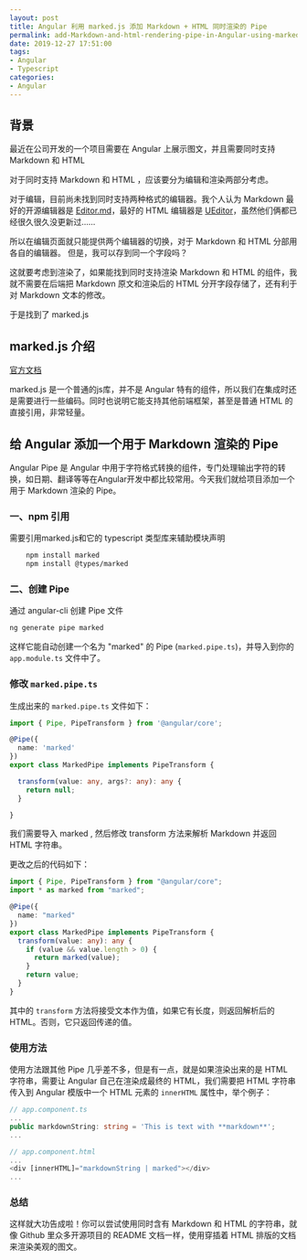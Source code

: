 ```yaml
---
layout: post
title: Angular 利用 marked.js 添加 Markdown + HTML 同时渲染的 Pipe
permalink: add-Markdown-and-html-rendering-pipe-in-Angular-using-markedjs
date: 2019-12-27 17:51:00
tags:
- Angular
- Typescript
categories:
- Angular
---
```


## 背景

最近在公司开发的一个项目需要在 Angular 上展示图文，并且需要同时支持 Markdown 和 HTML

对于同时支持 Markdown 和 HTML ，应该要分为编辑和渲染两部分考虑。

对于编辑，目前尚未找到同时支持两种格式的编辑器。我个人认为 Markdown 最好的开源编辑器是 [Editor.md](https://pandao.github.io/editor.md/)，最好的 HTML 编辑器是 [UEditor](https://github.com/fex-team/ueditor)，虽然他们俩都已经很久很久没更新过……

所以在编辑页面就只能提供两个编辑器的切换，对于 Markdown 和 HTML 分部用各自的编辑器。 但是，我可以存到同一个字段吗？

这就要考虑到渲染了，如果能找到同时支持渲染 Markdown 和 HTML 的组件，我就不需要在后端把 Markdown 原文和渲染后的 HTML 分开字段存储了，还有利于对 Markdown 文本的修改。

于是找到了 marked.js

## marked.js 介绍

[官方文档](https://marked.js.org/)

marked.js 是一个普通的js库，并不是 Angular 特有的组件，所以我们在集成时还是需要进行一些编码。同时也说明它能支持其他前端框架，甚至是普通 HTML 的直接引用，非常轻量。

## 给 Angular 添加一个用于 Markdown 渲染的 Pipe

Angular Pipe 是 Angular 中用于字符格式转换的组件，专门处理输出字符的转换，如日期、翻译等等在Angular开发中都比较常用。今天我们就给项目添加一个用于 Markdown 渲染的 Pipe。

### 一、npm 引用

需要引用marked.js和它的 typescript 类型库来辅助模块声明

```bash
    npm install marked
    npm install @types/marked
```

### 二、创建 Pipe

通过 angular-cli 创建 Pipe 文件

```bash
ng generate pipe marked
```

这样它能自动创建一个名为 "marked" 的 Pipe (`marked.pipe.ts`)，并导入到你的 `app.module.ts` 文件中了。

### 修改 `marked.pipe.ts`

生成出来的 `marked.pipe.ts` 文件如下：

```ts
import { Pipe, PipeTransform } from '@angular/core';

@Pipe({
  name: 'marked'
})
export class MarkedPipe implements PipeTransform {

  transform(value: any, args?: any): any {
    return null;
  }

}
```

我们需要导入 marked , 然后修改 transform 方法来解析 Markdown 并返回 HTML 字符串。

更改之后的代码如下：

```ts
import { Pipe, PipeTransform } from "@angular/core";
import * as marked from "marked";

@Pipe({
  name: "marked"
})
export class MarkedPipe implements PipeTransform {
  transform(value: any): any {
    if (value && value.length > 0) {
      return marked(value);
    }
    return value;
  }
}

```

其中的 `transform` 方法将接受文本作为值，如果它有长度，则返回解析后的 HTML。否则，它只返回传递的值。

### 使用方法

使用方法跟其他 Pipe 几乎差不多，但是有一点，就是如果渲染出来的是 HTML 字符串，需要让 Angular 自己在渲染成最终的 HTML，我们需要把 HTML 字符串传入到 Angular 模版中一个 HTML 元素的 `innerHTML` 属性中，举个例子：

```ts
// app.component.ts
...
public markdownString: string = 'This is text with **markdown**';
...

// app.component.html
...
<div [innerHTML]="markdownString | marked"></div>
...
```

### 总结

这样就大功告成啦！你可以尝试使用同时含有 Markdown 和 HTML 的字符串，就像 Github 里众多开源项目的 README 文档一样，使用穿插着 HTML 排版的文档来渲染美观的图文。
